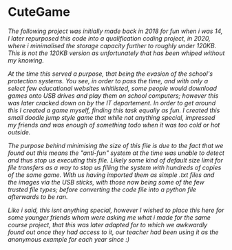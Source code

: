 # CuteGame

<i>
The following project was initially made back in 2018 for fun when i was 14,
I later repurposed this code into a qualification coding project, in 2020, where i minimalised the storage capacity further to roughly under 120KB.
This is not the 120KB version as unfortunately that has been whiped without my knowing. 

At the time this served a purpose, that being the evasion of the school's protection systems. 
You see, in order to pass the time, and with only a select few educational websites whitlisted, some people would download games onto USB drives and play them on school computers; however this was later cracked down on by the IT departement. In order to get around this I created a game myself, finding this task equally as fun. I created this small doodle jump style game that while not anything special, impressed my friends and was enough of something todo when it was too cold or hot outside.

The purpose behind minimising the size of this file is due to the fact that we found out this means the "anti-fun" system at the time was unable to detect and thus stop us executing this file. Likely some kind of default size limit for file transfers as a way to stop us filling the system with hundreds of copies of the same game. With us having imported them as simple .txt files and the images via the USB sticks, with those now being some of the few trusted file types; before converting the code file into a python file afterwards to be ran.

Like i said, this isnt anything special, however I wished to place this here for some younger friends whom were asking me what i made for the same course project, that this was later adapted for to which we awkwardly found out once they had access to it, our teacher had been using it as the anonymous example for each year since :)
</i>
